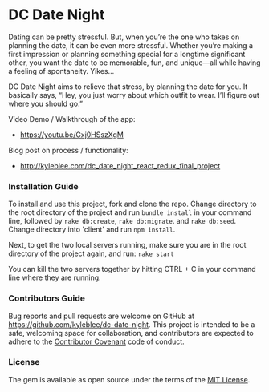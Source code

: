 # DC Date Night

Dating can be pretty stressful. But, when you’re the one who takes on planning the date, it can be even more stressful. Whether you’re making a first impression or planning something special for a longtime significant other, you want the date to be memorable, fun, and unique—all while having a feeling of spontaneity. Yikes…

DC Date Night aims to relieve that stress, by planning the date for you. It basically says, “Hey, you just worry about which outfit to wear. I’ll figure out where you should go.”

Video Demo / Walkthrough of the app:
- https://youtu.be/Cxj0HSszXgM

Blog post on process / functionality:
- http://kyleblee.com/dc_date_night_react_redux_final_project

### Installation Guide

To install and use this project, fork and clone the repo. Change directory to the root directory of the project and run `bundle install` in your command line, followed by `rake db:create`, `rake db:migrate`. and `rake db:seed`. Change directory into 'client' and run `npm install`.

Next, to get the two local servers running, make sure you are in the root directory of the project again, and run: `rake start`

You can kill the two servers together by hitting CTRL + C in your command line where they are running.

### Contributors Guide

Bug reports and pull requests are welcome on GitHub at https://github.com/kyleblee/dc-date-night. This project is intended to be a safe, welcoming space for collaboration, and contributors are expected to adhere to the [Contributor Covenant](http://contributor-covenant.org) code of conduct.

### License

The gem is available as open source under the terms of the [MIT License](http://opensource.org/licenses/MIT).
